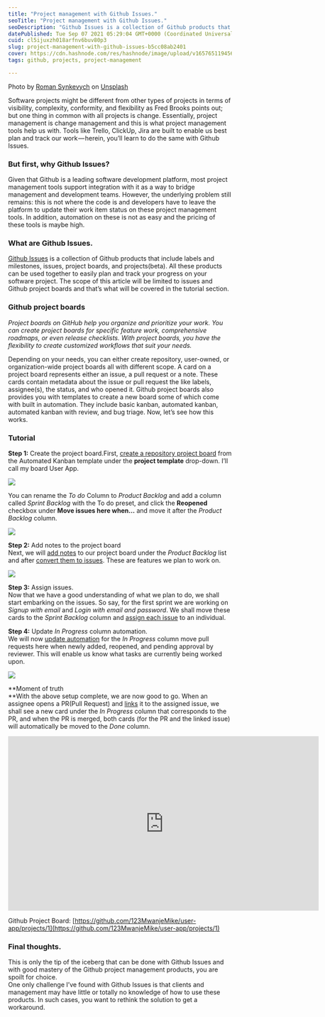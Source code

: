 ```yaml
---
title: "Project management with Github Issues."
seoTitle: "Project management with Github Issues."
seoDescription: "Github Issues is a collection of Github products that include labels and milestones, issues, project boards, and projects(beta). All these products can be u"
datePublished: Tue Sep 07 2021 05:29:04 GMT+0000 (Coordinated Universal Time)
cuid: cl5ijuxzh018arfnv6buv80p3
slug: project-management-with-github-issues-b5cc08ab2401
cover: https://cdn.hashnode.com/res/hashnode/image/upload/v1657651194560/yR_74aVgt.jpeg
tags: github, projects, project-management

---
```


Photo by [Roman Synkevych](https://unsplash.com/@synkevych?utm_source=medium&utm_medium=referral) on [Unsplash](https://unsplash.com?utm_source=medium&utm_medium=referral)

Software projects might be different from other types of projects in terms of visibility, complexity, conformity, and flexibility as Fred Brooks points out; but one thing in common with all projects is change. Essentially, project management is change management and this is what project management tools help us with. Tools like Trello, ClickUp, Jira are built to enable us best plan and track our work — herein, you’ll learn to do the same with Github Issues.

### But first, why Github Issues?

Given that Github is a leading software development platform, most project management tools support integration with it as a way to bridge management and development teams. However, the underlying problem still remains: this is not where the code is and developers have to leave the platform to update their work item status on these project management tools. In addition, automation on these is not as easy and the pricing of these tools is maybe high.

### What are Github Issues.

[Github Issues](https://docs.github.com/en/issues) is a collection of Github products that include labels and milestones, issues, project boards, and projects(beta). All these products can be used together to easily plan and track your progress on your software project. The scope of this article will be limited to issues and Github project boards and that’s what will be covered in the tutorial section.

### Github project boards

*Project boards on GitHub help you organize and prioritize your work. You can create project boards for specific feature work, comprehensive roadmaps, or even release checklists. With project boards, you have the flexibility to create customized workflows that suit your needs.*

Depending on your needs, you can either create repository, user-owned, or organization-wide project boards all with different scope. A card on a project board represents either an issue, a pull request or a note. These cards contain metadata about the issue or pull request the like labels, assignee(s), the status, and who opened it. Github project boards also provides you with templates to create a new board some of which come with built in automation. They include basic kanban, automated kanban, automated kanban with review, and bug triage. Now, let’s see how this works.

### Tutorial

**Step 1:** Create the project board.First, [create a repository project board](https://docs.github.com/en/issues/organizing-your-work-with-project-boards/managing-project-boards/creating-a-project-board#creating-a-repository-project-board) from the Automated Kanban template under the **project template** drop-down. I’ll call my board User App.

![](https://cdn.hashnode.com/res/hashnode/image/upload/v1657651187123/JvOYFihtE.png)

You can rename the *To do* Column to *Product Backlog* and add a column called *Sprint Backlog* with the To do preset, and click the **Reopened** checkbox under **Move issues here when…** and move it after the *Product Backlog* column.

![](https://cdn.hashnode.com/res/hashnode/image/upload/v1657651188926/dDrr8IJDCi.png)

**Step 2:** Add notes to the project board  
Next, we will [add notes](https://docs.github.com/en/issues/organizing-your-work-with-project-boards/tracking-work-with-project-boards/adding-notes-to-a-project-board#adding-notes-to-a-project-board) to our project board under the *Product Backlog* list and after [convert them to issues](https://docs.github.com/en/issues/organizing-your-work-with-project-boards/tracking-work-with-project-boards/adding-notes-to-a-project-board#converting-a-note-to-an-issue). These are features we plan to work on.

![](https://cdn.hashnode.com/res/hashnode/image/upload/v1657651190786/I6grqdDFl.png)

**Step 3:** Assign issues.  
Now that we have a good understanding of what we plan to do, we shall start embarking on the issues. So say, for the first sprint we are working on *Signup with email* and *Login with email and password*. We shall move these cards to the *Sprint Backlog* column and [assign each issue](https://docs.github.com/en/issues/tracking-your-work-with-issues/assigning-issues-and-pull-requests-to-other-github-users#assigning-an-individual-issue-or-pull-request) to an individual.

**Step 4:** Update *In Progress* column automation.  
We will now [update automation](https://docs.github.com/en/issues/organizing-your-work-with-project-boards/managing-project-boards/configuring-automation-for-project-boards) for the *In Progress* column move pull requests here when newly added, reopened, and pending approval by reviewer. This will enable us know what tasks are currently being worked upon.

![](https://cdn.hashnode.com/res/hashnode/image/upload/v1657651192742/VkBCjS4PN.png)

**Moment of truth  
**With the above setup complete, we are now good to go. When an assignee opens a PR(Pull Request) and [links](https://docs.github.com/en/issues/tracking-your-work-with-issues/linking-a-pull-request-to-an-issue#manually-linking-a-pull-request-to-an-issue) it to the assigned issue, we shall see a new card under the *In Progress* column that corresponds to the PR, and when the PR is merged, both cards (for the PR and the linked issue) will automatically be moved to the *Done* column.

<iframe src="https://www.youtube.com/embed/djJI9dJtqZw?feature=oembed" width="700" height="393" frameborder="0" scrolling="no"></iframe>

Github Project Board: [https://github.com/123MwanjeMike/user-app/projects/1](https://github.com/123MwanjeMike/user-app/projects/1)

### Final thoughts.

This is only the tip of the iceberg that can be done with Github Issues and with good mastery of the Github project management products, you are spoilt for choice.  
One only challenge I’ve found with Github Issues is that clients and management may have little or totally no knowledge of how to use these products. In such cases, you want to rethink the solution to get a workaround.